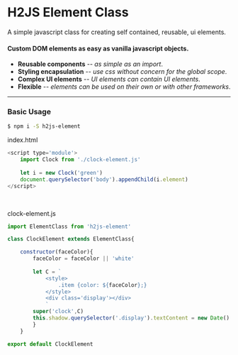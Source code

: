 # H2JS Element Class

A simple javascript class for creating self contained, reusable, ui elements.


#### Custom DOM elements as easy as vanilla javascript objects.
* **Reusable components** -- *as simple as an import*.
* **Styling encapsulation** -- *use css without concern for the global scope*.
* **Complex UI elements** -- *UI elements can contain UI elements*.
* **Flexible** -- *elements can be used on their own or with other frameworks*.


-------------------
### Basic Usage
```sh
$ npm i -S h2js-element
```

index.html
```js
<script type='module'>
	import Clock from './clock-element.js'
	
	let i = new Clock('green')
	document.querySelector('body').appendChild(i.element)
</script>
```
&nbsp;



clock-element.js
```js
import ElementClass from 'h2js-element'

class ClockElement extends ElementClass{

	constructor(faceColor){
		faceColor = faceColor || 'white'
	
		let C = `
			<style>
				.item {color: ${faceColor};}
			</style>
			<div class='display'></div>
			`
		super('clock',C)
		this.shadow.querySelector('.display').textContent = new Date()
		}
	}

export default ClockElement
```


